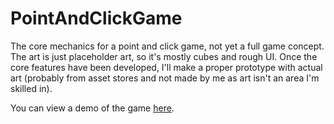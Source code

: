 # PointAndClickGame
 The core mechanics for a point and click game, not yet a full game concept. The art is just placeholder art, so it's mostly cubes and rough UI. Once the core features have been developed, I'll make a proper prototype with actual art (probably from asset stores and not made by me as art isn't an area I'm skilled in).

You can view a demo of the game [here](https://www.youtube.com/watch?v=iZYher-kOWI).
